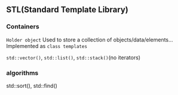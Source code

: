## STL(Standard Template Library)

### Containers
`Holder object`
Used to store a collection of objects/data/elements...
Implemented as `class templates`

`std::vector()`, `std::list()`, `std::stack()`(no iterators)


### algorithms
std::sort(), std::find()
